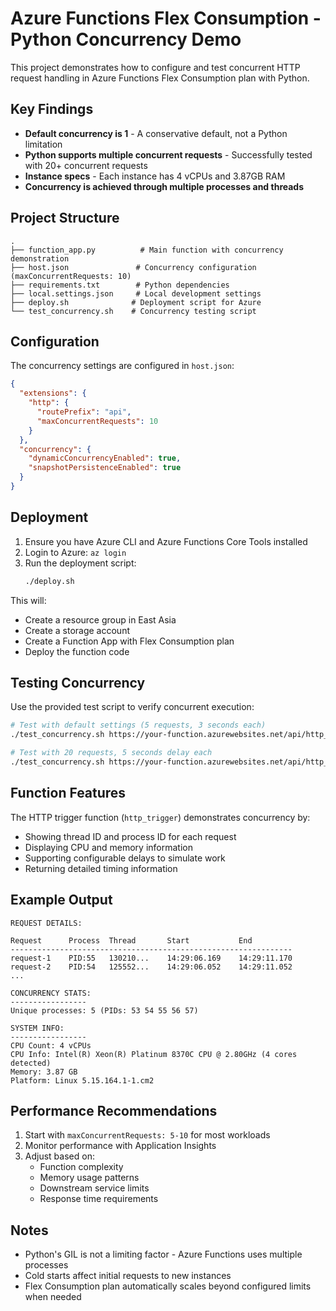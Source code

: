 # Azure Functions Flex Consumption - Python Concurrency Demo

This project demonstrates how to configure and test concurrent HTTP request handling in Azure Functions Flex Consumption plan with Python.

## Key Findings

- **Default concurrency is 1** - A conservative default, not a Python limitation
- **Python supports multiple concurrent requests** - Successfully tested with 20+ concurrent requests
- **Instance specs** - Each instance has 4 vCPUs and 3.87GB RAM
- **Concurrency is achieved through multiple processes and threads**

## Project Structure

```
.
├── function_app.py          # Main function with concurrency demonstration
├── host.json               # Concurrency configuration (maxConcurrentRequests: 10)
├── requirements.txt        # Python dependencies
├── local.settings.json     # Local development settings
├── deploy.sh              # Deployment script for Azure
└── test_concurrency.sh    # Concurrency testing script
```

## Configuration

The concurrency settings are configured in `host.json`:

```json
{
  "extensions": {
    "http": {
      "routePrefix": "api",
      "maxConcurrentRequests": 10
    }
  },
  "concurrency": {
    "dynamicConcurrencyEnabled": true,
    "snapshotPersistenceEnabled": true
  }
}
```

## Deployment

1. Ensure you have Azure CLI and Azure Functions Core Tools installed
2. Login to Azure: `az login`
3. Run the deployment script:
   ```bash
   ./deploy.sh
   ```

This will:
- Create a resource group in East Asia
- Create a storage account
- Create a Function App with Flex Consumption plan
- Deploy the function code

## Testing Concurrency

Use the provided test script to verify concurrent execution:

```bash
# Test with default settings (5 requests, 3 seconds each)
./test_concurrency.sh https://your-function.azurewebsites.net/api/http_trigger

# Test with 20 requests, 5 seconds delay each
./test_concurrency.sh https://your-function.azurewebsites.net/api/http_trigger 20 5
```

## Function Features

The HTTP trigger function (`http_trigger`) demonstrates concurrency by:
- Showing thread ID and process ID for each request
- Displaying CPU and memory information
- Supporting configurable delays to simulate work
- Returning detailed timing information

## Example Output

```
REQUEST DETAILS:

Request      Process  Thread       Start           End            
---------------------------------------------------------------
request-1    PID:55   130210...    14:29:06.169    14:29:11.170   
request-2    PID:54   125552...    14:29:06.052    14:29:11.052   
...

CONCURRENCY STATS:
-----------------
Unique processes: 5 (PIDs: 53 54 55 56 57)

SYSTEM INFO:
-----------------
CPU Count: 4 vCPUs
CPU Info: Intel(R) Xeon(R) Platinum 8370C CPU @ 2.80GHz (4 cores detected)
Memory: 3.87 GB
Platform: Linux 5.15.164.1-1.cm2
```

## Performance Recommendations

1. Start with `maxConcurrentRequests: 5-10` for most workloads
2. Monitor performance with Application Insights
3. Adjust based on:
   - Function complexity
   - Memory usage patterns
   - Downstream service limits
   - Response time requirements

## Notes

- Python's GIL is not a limiting factor - Azure Functions uses multiple processes
- Cold starts affect initial requests to new instances
- Flex Consumption plan automatically scales beyond configured limits when needed